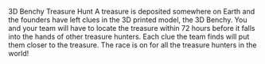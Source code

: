 3D Benchy Treasure Hunt
A treasure is deposited somewhere on Earth and the founders have left clues in the 3D printed model, the 3D Benchy. You and your team will have to locate the treasure within 72 hours before it falls into the hands of other treasure hunters. Each clue the team finds will put them closer to the treasure. The race is on for all the treasure hunters in the world! 
